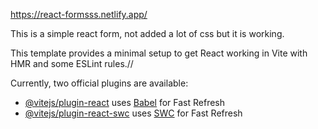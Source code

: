 https://react-formsss.netlify.app/

This is a simple react form, not added a lot of css but it is working.

This template provides a minimal setup to get React working in Vite with HMR and some ESLint rules.//

Currently, two official plugins are available:

- [@vitejs/plugin-react](https://github.com/vitejs/vite-plugin-react/blob/main/packages/plugin-react/README.md) uses [Babel](https://babeljs.io/) for Fast Refresh
- [@vitejs/plugin-react-swc](https://github.com/vitejs/vite-plugin-react-swc) uses [SWC](https://swc.rs/) for Fast Refresh
